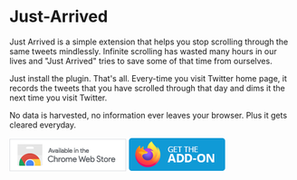 # Just-Arrived

Just Arrived is a simple extension that helps you stop scrolling through the same tweets mindlessly. Infinite scrolling has wasted many hours in our lives and "Just Arrived" tries to save some of that time from ourselves.

Just install the plugin. That's all. Every-time you visit Twitter home page, it records the tweets that you have scrolled through that day and dims it the next time you visit Twitter.

No data is harvested, no information ever leaves your browser. Plus it gets cleared everyday.

[![See in Chrome Webstore](icons/webstore-small.png?raw=true)](https://chrome.google.com/webstore/detail/just-arrived/mdfbpdpipgabflofhlkmehijmfghnimd?hl=en) [![Get Firefox Addon](icons/firefox-get.png?raw=true)](https://addons.mozilla.org/en-GB/firefox/addon/just-arrived-ff/)
